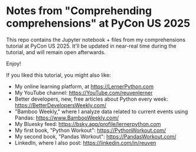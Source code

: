 # Notes from "Comprehending comprehensions" at PyCon US 2025

This repo contains the Jupyter notebook + files from my comprehensions tutorial at PyCon US 2025. It'll be updated in near-real time during the tutorial, and will remain open afterwards.

Enjoy!

If you liked this tutorial, you might also like:

- My online learning platform, at https://LernerPython.com
- My YouTube channel: https://YouTube.com/reuvenlerner
- Better developers, new, free articles about Python every week: https://BetterDevelopersWeekly.com/
- "Bamboo Weekly," where I analyze data related to current events using Pandas: https://www.BambooWeekly.com/
- My Bluesky feed: https://bsky.app/profile/lernerpython.com
- My first book, "Python Workout": https://PythonWorkout.com/
- My second book, "Pandas Workout": https://PandasWorkout.com/
- LinkedIn, where I also post: https://linkedin.com/in/reuven
